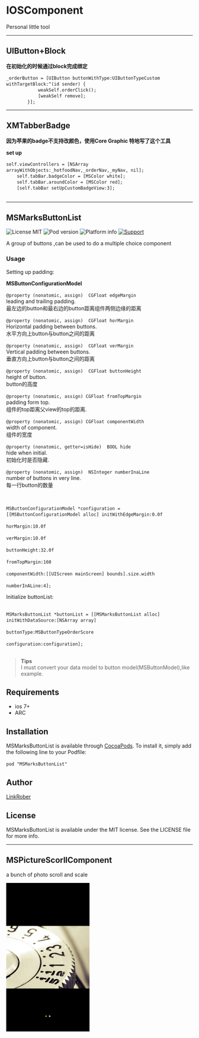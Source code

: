 # IOSComponent
Personal little tool

---

## UIButton+Block
**在初始化的时候通过block完成绑定**

```
_orderButton = [UIButton buttonWithType:UIButtonTypeCustom withTargetBlock:^(id sender) {
            weakSelf.orderClick();
            [weakSelf remove];
        }];
```
---

## XMTabberBadge
**因为苹果的badge不支持改颜色，使用Core Graphic 特地写了这个工具**

**set up**

```
self.viewControllers = [NSArray arrayWithObjects:_hotfoodNav,_orderNav,_myNav, nil];
    self.tabBar.badgeColor = [MSColor white];
    self.tabBar.aroundColor = [MSColor red];
    [self.tabBar setUpCustomBadgeView:3];
    
```

---


## MSMarksButtonList

![License MIT](https://img.shields.io/dub/l/vibe-d.svg)
![Pod version](http://img.shields.io/cocoapods/v/MSMarksButtonList.svg?style=flat)
![Platform info](http://img.shields.io/cocoapods/p/MSMarksButtonList.svg?style=flat)
[![Support](https://img.shields.io/badge/support-iOS7+-blue.svg?style=flat)](https://www.apple.com/nl/ios/)

A group of buttons ,can be used to do a multiple choice component

<!-- <div style="display:inline-block"><img src="https://github.com/LinkRober/MSMarksButtonList/blob/master/Example/ScreenShot/screenshot1.PNG" height="250px" /></div>

<div style="display:inline-block"><img src="https://github.com/LinkRober/MSMarksButtonList/blob/master/Example/ScreenShot/screenshot2.PNG" height="250px" /></div> -->


### Usage

Setting up padding:<br>

**MSButtonConfigurationModel**<br>

`@property (nonatomic, assign)  CGFloat edgeMargin`<br>
leading and trailing padding.<br>
最左边的button和最右边的button距离组件两侧边缘的距离

`@property (nonatomic, assign)  CGFloat horMargin`<br>
Horizontal padding between buttons.<br>
水平方向上button与button之间的距离

`@property (nonatomic, assign)  CGFloat verMargin`<br>
Vertical padding between buttons.<br>
垂直方向上button与button之间的距离

`@property (nonatomic, assign)  CGFloat buttonHeight`<br>
height of button.<br>
button的高度

`@property (nonatomic, assign) CGFloat fromTopMargin`<br>
padding form top.<br>
组件的top距离父view的top的距离.

`@property (nonatomic, assign) CGFloat componentWidth`<br>
width of component.<br>
组件的宽度

`@property (nonatomic, getter=isHide)  BOOL hide`<br>
hide when initial.<br>
初始化时是否隐藏.

`@property (nonatomic, assign)  NSInteger numberInaLine`</br>
number of buttons in very line.<br>
每一行button的数量

<br>


```
MSButtonConfigurationModel *configuration = [[MSButtonConfigurationModel alloc] initWithEdgeMargin:0.0f
                                                                                             horMargin:10.0f
                                                                                             verMargin:10.0f
                                                                                          buttonHeight:32.0f
                                                                                         fromTopMargin:160
                                                                                        componentWidth:[[UIScreen mainScreen] bounds].size.width
                                                                                         numberInALine:4];

```

Initialize buttonList:

```

MSMarksButtonList *buttonList = [[MSMarksButtonList alloc] initWithDataSource:[NSArray array]
                                                                       buttonType:MSButtonTypeOrderScore
                                                                    configuration:configuration];
                                                                    
```

>**Tips**</br>
I must convert your data model to button model(MSButtonModel),like example.

## Requirements
* ios 7+
* ARC

## Installation

MSMarksButtonList is available through [CocoaPods](http://cocoapods.org). To install
it, simply add the following line to your Podfile:

`pod "MSMarksButtonList"`


## Author

[LinkRober](http://www.jianshu.com/users/84ae3fbd22e1/latest_articles)

## License

MSMarksButtonList is available under the MIT license. See the LICENSE file for more info.


---

## MSPictureScorllComponent
a bunch of photo scroll and scale 

<!--https://github.com/LinkRober/MSPictureScorllComponent/blob/master/screenshot.png-->

<div align="left"><img src="screenshot.png" height="400px" /></div>





